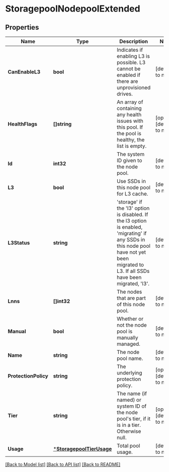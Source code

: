 # StoragepoolNodepoolExtended

## Properties
Name | Type | Description | Notes
------------ | ------------- | ------------- | -------------
**CanEnableL3** | **bool** | Indicates if enabling L3 is possible. L3 cannot be enabled if there are unprovisioned drives. | [default to null]
**HealthFlags** | **[]string** | An array of containing any health issues with this pool.  If the pool is healthy, the list is empty. | [optional] [default to null]
**Id** | **int32** | The system ID given to the node pool. | [default to null]
**L3** | **bool** | Use SSDs in this node pool for L3 cache. | [default to null]
**L3Status** | **string** | &#39;storage&#39; if the &#39;l3&#39; option is disabled. If the l3 option is enabled, &#39;migrating&#39; if any SSDs in this node pool have not yet been migrated to L3. If all SSDs have been migrated, &#39;l3&#39;. | [default to null]
**Lnns** | **[]int32** | The nodes that are part of this node pool. | [default to null]
**Manual** | **bool** | Whether or not the node pool is manually managed. | [default to null]
**Name** | **string** | The node pool name. | [default to null]
**ProtectionPolicy** | **string** | The underlying protection policy. | [optional] [default to null]
**Tier** | **string** | The name (if named) or system ID of the node pool&#39;s tier, if it is in a tier. Otherwise null. | [optional] [default to null]
**Usage** | [***StoragepoolTierUsage**](StoragepoolTierUsage.md) | Total pool usage. | [default to null]

[[Back to Model list]](../README.md#documentation-for-models) [[Back to API list]](../README.md#documentation-for-api-endpoints) [[Back to README]](../README.md)


